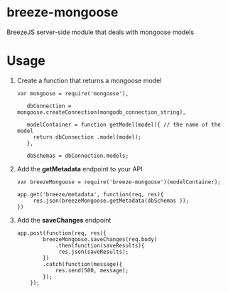 breeze-mongoose
===============

BreezeJS server-side module that deals with mongoose models

Usage
====

 

 1. Create a function that returns a mongoose model
    
        var mongoose = require('mongoose'),
            
           dbConnection = mongoose.createConnection(mongodb_connection_string),
            
           modelContainer = function getModel(model){ // the name of the model
             return dbConnection .model(model);
           },

           dbSchemas = dbConnection.models;

 2. Add the **getMetadata** endpoint to your API
        

        var breezeMongoose = require('breeze-mongoose')(modelContainer);
        
        app.get('breeze/metadata', function(req, res){
             res.json(breezeMongoose.getMetadata(dbSchemas ));
        })
 3. Add the **saveChanges** endpoint

        app.post(function(req, res){
                breezeMongoose.saveChanges(req.body)
                    .then(function(saveResults){
                     res.json(saveResults);
                })
                .catch(function(message){
                    res.send(500, message);
                });
            });
